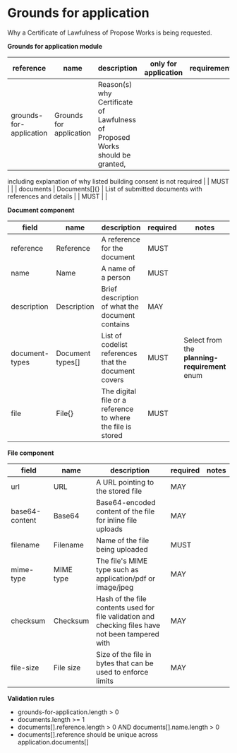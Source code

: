 # Grounds for application

Why a Certificate of Lawfulness of Propose Works is being requested.

**Grounds for application module**

| reference | name | description | only for application | requirement | notes |
| --- | --- | --- | --- | --- | --- |
| grounds-for-application | Grounds for application | Reason(s) why Certificate of Lawfulness of Proposed Works should be granted,
including explanation of why listed building consent is not required
 |  | MUST |  |
| documents | Documents[]{} | List of submitted documents with references and details |  | MUST |  |


**Document component**

field | name | description | required | notes
-- | -- | -- | -- | --
reference | Reference | A reference for the document | MUST | 
name | Name | A name of a person | MUST | 
description | Description | Brief description of what the document contains | MAY | 
document-types | Document types[] | List of codelist references that the document covers | MUST | Select from the **planning-requirement** enum
file | File{} | The digital file or a reference to where the file is stored | MUST | 


**File component**

field | name | description | required | notes
-- | -- | -- | -- | --
url | URL | A URL pointing to the stored file | MAY | 
base64-content | Base64 | Base64-encoded content of the file for inline file uploads | MAY | 
filename | Filename | Name of the file being uploaded | MUST | 
mime-type | MIME type | The file's MIME type such as application/pdf or image/jpeg | MAY | 
checksum | Checksum | Hash of the file contents used for file validation and checking files have not been tampered with | MAY | 
file-size | File size | Size of the file in bytes that can be used to enforce limits | MAY | 

**Validation rules**

- grounds-for-application.length > 0
- documents.length >= 1
- documents[].reference.length > 0 AND documents[].name.length > 0
- documents[].reference should be unique across application.documents[]